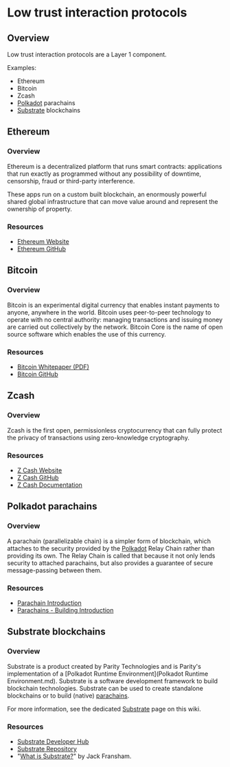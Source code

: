 # Low trust interaction protocols

## Overview
Low trust interaction protocols are a Layer 1 component.

Examples:
  * Ethereum
  * Bitcoin
  * Zcash
  * [Polkadot](Polkadot.md) parachains
  * [Substrate](Substrate.md) blockchains


## Ethereum
### Overview
Ethereum is a decentralized platform that runs smart contracts: applications that run exactly as programmed without any possibility of downtime, censorship, fraud or third-party interference.

These apps run on a custom built blockchain, an enormously powerful shared global infrastructure that can move value around and represent the ownership of property.

### Resources
* [Ethereum Website](https://ethereum.org/)
* [Ethereum GitHub](https://github.com/ethereum/)

## Bitcoin
### Overview
Bitcoin is an experimental digital currency that enables instant payments to anyone, anywhere in the world. Bitcoin uses peer-to-peer technology to operate with no central authority: managing transactions and issuing money are carried out collectively by the network. Bitcoin Core is the name of open source software which enables the use of this currency.

### Resources
* [Bitcoin Whitepaper (PDF)](https://bitcoincore.org/bitcoin.pdf)
* [Bitcoin GitHub](https://github.com/bitcoin/bitcoin)

## Zcash
### Overview
Zcash is the first open, permissionless cryptocurrency that can fully protect the privacy of transactions using zero-knowledge cryptography.

### Resources
* [Z Cash Website](https://z.cash/)
* [Z Cash GitHub](https://github.com/zcash/zcash)
* [Z Cash Documentation](https://zcash.readthedocs.io/en/latest/rtd_pages/rtd_docs/user_guide.html)

## Polkadot parachains
### Overview
A parachain (parallelizable chain) is a simpler form of blockchain, which attaches to the security provided by the [Polkadot](Polkadot.md) Relay Chain rather than providing its own. The Relay Chain is called that because it not only lends security to attached parachains, but also provides a guarantee of secure message-passing between them.

### Resources
* [Parachain Introduction](https://medium.com/polkadot-network/polkadot-the-parachain-3808040a769a)
* [Parachains - Building Introduction](https://medium.com/polkadot-network/preparing-to-build-on-polkadot-349ff5002885)

## Substrate blockchains
### Overview
Substrate is a product created by Parity Technologies and is Parity's implementation of a [Polkadot Runtime Environment](Polkadot Runtime Environment.md). Substrate is a software development framework to build blockchain technologies. Substrate can be used to create standalone blockchains or to build (native) [parachains](parachains.md).

For more information, see the dedicated [Substrate](Substrate.md) page on this wiki.

### Resources
* [Substrate Developer Hub](https://substrate.readme.io/)
* [Substrate Repository](https://github.com/paritytech/substrate)
* "[What is Substrate?](https://medium.com/paritytech/what-is-substrate-29af4231d7e0)" by Jack Fransham.

